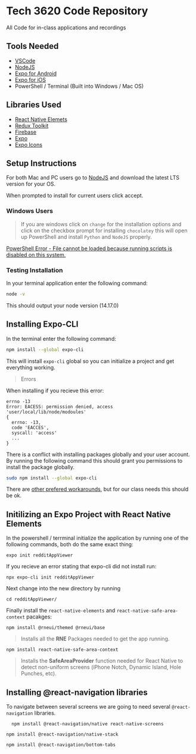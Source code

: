 # Tech 3620 Code Repository

All Code for in-class applications and recordings

## Tools Needed

- [VSCode](https://code.visualstudio.com/)
- [NodeJS](https://nodejs.org/en/)
- [Expo for Android](https://play.google.com/store/apps/details?id=host.exp.exponent&hl=en_US&gl=US)
- [Expo for iOS](https://apps.apple.com/us/app/expo-go/id982107779)
- PowerShell / Terminal (Built into Windows / Mac OS)

## Libraries Used

- [React Native Elemets](https://reactnativeelements.com/)
- [Redux Toolkit](https://redux-toolkit.js.org/
)
- [Firebase](https://firebase.google.com/)
- [Expo](https://expo.dev/)
- [Expo Icons](https://icons.expo.fyi/)

## Setup Instructions

For both Mac and PC users go to [NodeJS](https://nodejs.org/en/) and download the latest LTS version for your OS.

When prompted to install for current users click accept.

### Windows Users

> If you are windows click on `change` for the installation options and click on the checkbox prompt for installing `chocolatey` this will open up PowerShell and install `Python` and `NodeJS` properly.

[PowerShell Error - File cannot be loaded because running scripts is disabled on this system.](https://www.thewindowsclub.com/powershell-file-cannot-be-loaded-because-running-scripts-is-disabled-on-this-system)

### Testing Installation

In your terminal application enter the following command:

```bash
node -v
```

This should output your node version (14.17.0)

## Installing Expo-CLI

In the terminal enter the following command:

```bash
npm install --global expo-cli
```

This will install `expo-cli` global so you can initialize a project and get everything working.

> Errors

When installing if you recieve this error:

```
errno -13
Error: EACESS: permission denied, access 'user/local/lib/node/modoules'
{
  errno: -13,
  code 'EACCES',
  syscall: 'access'
  ...
}
```

There is a conflict with installing packages globally and your user account. By running the following command this should grant you permissions to install the package globally. 

```bash
sudo npm install --global expo-cli
```

There are [other prefered workarounds](https://stackoverflow.com/questions/48910876/error-eacces-permission-denied-access-usr-local-lib-node-modules), but for our class needs this should be ok.


## Initilizing an Expo Project with React Native Elements

In the powershell / terrminal initialize the application by running one of the following commands, both do the same exact thing:

```
expo init redditAppViewer
```

If you recieve an error stating that expo-cli did not install run:

```
npx expo-cli init redditAppViewer
```

Next change into the new directory by running

```
cd redditAppViewer/
```

Finally install the `react-native-elements` and `react-native-safe-area-context` pacakges:

```
npm install @rneui/themed @rneui/base
```
> Installs all the **RNE** Packages needed to get the app running.


```
npm install react-native-safe-area-context
```

> Installs the **SafeAreaProvider** function needed for React Native to detect non-uniform screens (iPhone Notch, Dynamic Island, Hole Punches, etc).

## Installing @react-navigation libraries

To navigate between several screens we are going to need several `@react-navigation` libraries.

```
  npm install @react-navigation/native react-native-screens
```

```
npm install @react-navigation/native-stack
```

```
npm install @react-navigation/bottom-tabs
```


